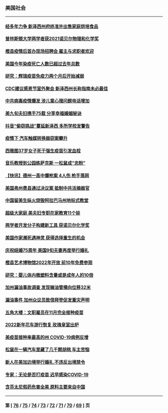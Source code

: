 ### 美国社会
---
#### [经多年力争 新泽西州府终准许出售家庭烘培食品](../../pages/ncid1078160/n13289626.md) 
#### [普林斯顿大学两学者获2021诺贝尔物理和化学奖](../../pages/ncid1078160/n13289196.md) 
#### [橙县疫情后首办现场招聘会 雇主与求职者欢迎](../../pages/ncid1078160/n13289445.md) 
#### [美国今年染疫死亡人数已超过去年总数](../../pages/ncid1078160/n13289199.md) 
#### [研究：辉瑞疫苗免疫力两个月后开始减弱](../../pages/ncid1078160/n13289084.md) 
#### [CDC建议感恩节室外聚会 新泽西州长称指南未必最佳](../../pages/ncid1078160/n13289159.md) 
#### [中共病毒疫情爆发 涉儿童心理问题电话增加](../../pages/ncid1078160/n13289100.md) 
#### [美九旬夫妇携手75载 分享幸福婚姻秘诀](../../pages/ncid1078160/n13287693.md) 
#### [抖音“偷窃挑战”蔓延新泽西 多所学校发警告](../../pages/ncid1078160/n13289033.md) 
#### [疫情下 汽车触媒转换器窃案攀升](../../pages/ncid1078160/n13287199.md) 
#### [西雅图37岁女子死于强生疫苗引发血栓](../../pages/ncid1078160/n13286841.md) 
#### [音乐教授到公园练萨克斯 一松鼠成“忠粉”](../../pages/ncid1078160/n13285230.md) 
#### [【快讯】德州一高中爆枪案 4人伤 枪手落网](../../pages/ncid1078160/n13286188.md) 
#### [美国弗州费县通过决议案 抵制中共活摘器官](../../pages/ncid1078160/n13286162.md) 
#### [中国留美生纵火烧毁阿拉巴马州地标式教堂](../../pages/ncid1078160/n13286284.md) 
#### [超级大家庭 美夫妇专职在家教育11个娃](../../pages/ncid1078160/n13284968.md) 
#### [两学者开发分子构建新工具 获诺贝尔化学奖](../../pages/ncid1078160/n13285529.md) 
#### [美国作家濒死遇神灵 获得选择重生的机会](../../pages/ncid1078160/n13284919.md) 
#### [庆祝结婚75周年 美国9旬夫妻再度举行婚礼](../../pages/ncid1078160/n13284548.md) 
#### [橙县艺术博物馆2022年开放 前10年免费参观](../../pages/ncid1078160/n13284512.md) 
#### [研究：婴儿体内微塑料含量或是成年人的10倍](../../pages/ncid1078160/n13284089.md) 
#### [加州漏油事故调查 发现输油管横向位移32米](../../pages/ncid1078160/n13283932.md) 
#### [漏油事件 加州众议员致信拜登促发重灾声明](../../pages/ncid1078160/n13284277.md) 
#### [五角大楼：文职雇员在11月完全接种疫苗](../../pages/ncid1078160/n13283978.md) 
#### [2022新年花车游行恢复 玫瑰皇室出炉](../../pages/ncid1078160/n13283914.md) 
#### [美疫苗接种率最高的州 COVID-19病例反增](../../pages/ncid1078160/n13283610.md) 
#### [松鼠在一辆汽车里藏了几千颗胡桃 车主苦恼](../../pages/ncid1078160/n13282786.md) 
#### [新人在美加边境举行婚礼 不违反出境禁令](../../pages/ncid1078160/n13282353.md) 
#### [专家：无论是否打疫苗 迟早感染COVID-19](../../pages/ncid1078160/n13282390.md) 
#### [含芬太尼假药危害全美 原料主要来自中国](../../pages/ncid1078160/n13282188.md) 

---
#### 第 [ [76](./76.md) / [75](./75.md) / [74](./74.md) / [73](./73.md) / [72](./72.md) / [71](./71.md) / [70](./70.md) / [69](./69.md) ] 页
